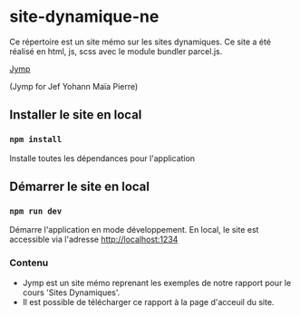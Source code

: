 # site-dynamique-ne

Ce répertoire est un site mémo sur les sites dynamiques.
Ce site a été réalisé en html, js, scss avec le module bundler parcel.js.

[Jymp](https://jympmemo.web.app/)

(Jymp for Jef Yohann Maïa Pierre)

## Installer le site en local

### `npm install`

Installe toutes les dépendances pour l'application

## Démarrer le site en local

### `npm run dev`

Démarre l'application en mode développement.
En local, le site est accessible via l'adresse [http://localhost:1234](http://localhost:1234)

### Contenu 
- Jymp est un site mémo reprenant les exemples de notre rapport pour le cours 'Sites Dynamiques'.
- Il est possible de télécharger ce rapport à la page d'acceuil du site.
